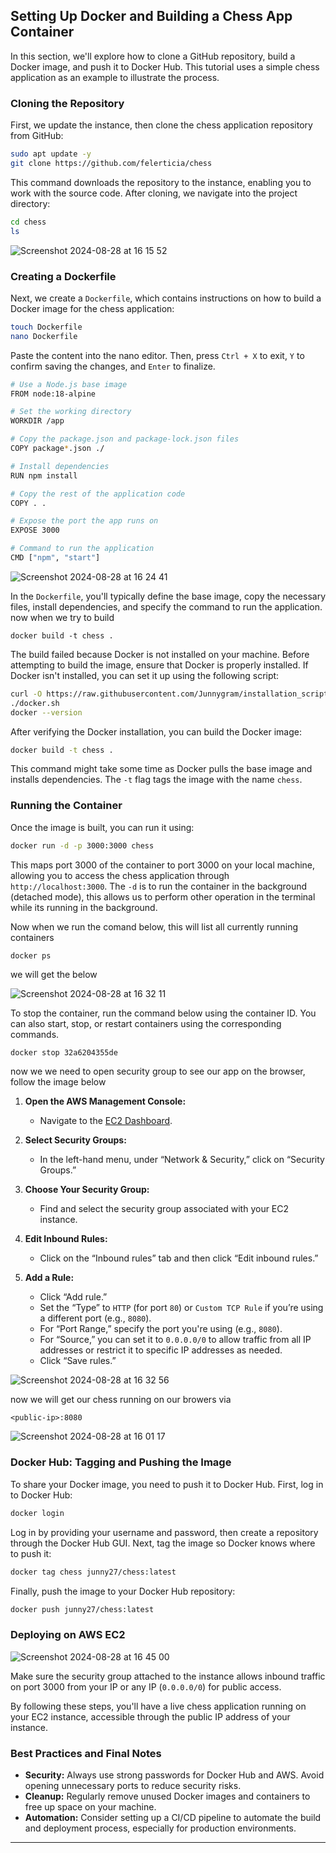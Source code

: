 
## Setting Up Docker and Building a Chess App Container

In this section, we'll explore how to clone a GitHub repository, build a Docker image, and push it to Docker Hub. This tutorial uses a simple chess application as an example to illustrate the process.

### Cloning the Repository

First, we update the instance, then clone the chess application repository from GitHub:

```bash
sudo apt update -y
git clone https://github.com/felerticia/chess
```

This command downloads the repository to the instance, enabling you to work with the source code. After cloning, we navigate into the project directory:

```bash
cd chess
ls 
```
![Screenshot 2024-08-28 at 16 15 52](https://github.com/user-attachments/assets/53f56d0e-16c6-4e6d-8708-5a934ba6cc71)

### Creating a Dockerfile

Next, we create a `Dockerfile`, which contains instructions on how to build a Docker image for the chess application:

```bash
touch Dockerfile
nano Dockerfile
```
Paste the content into the nano editor. Then, press `Ctrl + X` to exit, `Y` to confirm saving the changes, and `Enter` to finalize.

```bash
# Use a Node.js base image
FROM node:18-alpine

# Set the working directory
WORKDIR /app

# Copy the package.json and package-lock.json files
COPY package*.json ./

# Install dependencies
RUN npm install

# Copy the rest of the application code
COPY . .

# Expose the port the app runs on
EXPOSE 3000

# Command to run the application
CMD ["npm", "start"]
```

![Screenshot 2024-08-28 at 16 24 41](https://github.com/user-attachments/assets/eb0a2829-2423-4d7d-b734-4e5fd26abadf)


In the `Dockerfile`, you'll typically define the base image, copy the necessary files, install dependencies, and specify the command to run the application.
now when we try to build 


```
docker build -t chess .
```

The build failed because Docker is not installed on your machine. Before attempting to build the image, ensure that Docker is properly installed. If Docker isn't installed, you can set it up using the following script:

```bash
curl -O https://raw.githubusercontent.com/Junnygram/installation_scripts/master/docker.sh
./docker.sh
docker --version
```

After verifying the Docker installation, you can build the Docker image:

```bash
docker build -t chess .
```

This command might take some time as Docker pulls the base image and installs dependencies. The `-t` flag tags the image with the name `chess`.

### Running the Container

Once the image is built, you can run it using:

```bash
docker run -d -p 3000:3000 chess
```

This maps port 3000 of the container to port 3000 on your local machine, allowing you to access the chess application through `http://localhost:3000`. The `-d` is to  run the container in the background (detached mode), this allows us to perform other operation in the terminal while its running in the background.

Now when we run the comand below, this will list all currently running containers
```bash
docker ps
```
we will get the below 

![Screenshot 2024-08-28 at 16 32 11](https://github.com/user-attachments/assets/4556d8fa-024b-47aa-aa42-a7ff1d4d63bf)


To stop the container, run the command below using the container ID. You can also start, stop, or restart containers using the corresponding commands.
```
docker stop 32a6204355de
```


now we we need to open security group to see our app on the browser, follow the image below 

1. **Open the AWS Management Console:**
   - Navigate to the [EC2 Dashboard](https://console.aws.amazon.com/ec2/).

2. **Select Security Groups:**
   - In the left-hand menu, under “Network & Security,” click on “Security Groups.”

3. **Choose Your Security Group:**
   - Find and select the security group associated with your EC2 instance.

4. **Edit Inbound Rules:**
   - Click on the “Inbound rules” tab and then click “Edit inbound rules.”

5. **Add a Rule:**
   - Click “Add rule.”
   - Set the “Type” to `HTTP` (for port `80`) or `Custom TCP Rule` if you’re using a different port (e.g., `8080`).
   - For “Port Range,” specify the port you're using (e.g., `8080`).
   - For “Source,” you can set it to `0.0.0.0/0` to allow traffic from all IP addresses or restrict it to specific IP addresses as needed.
   - Click “Save rules.”

![Screenshot 2024-08-28 at 16 32 56](https://github.com/user-attachments/assets/3c5bf851-f894-4df1-a2a7-c1b9c0f62445)

now we will get our chess running on our browers via 

``` 
<public-ip>:8080
```
![Screenshot 2024-08-28 at 16 01 17](https://github.com/user-attachments/assets/a3cd01e0-2360-4e4a-a472-f21e2e8b6ad4)



### Docker Hub: Tagging and Pushing the Image

To share your Docker image, you need to push it to Docker Hub. First, log in to Docker Hub:


```bash
docker login
```
Log in by providing your username and password, then create a repository through the Docker Hub GUI.
Next, tag the image so Docker knows where to push it:

```bash
docker tag chess junny27/chess:latest
```

Finally, push the image to your Docker Hub repository:

```bash
docker push junny27/chess:latest
```

### Deploying on AWS EC2

![Screenshot 2024-08-28 at 16 45 00](https://github.com/user-attachments/assets/c581eb6e-a14b-4cdc-bd57-93d6d88b467a)

Make sure the security group attached to the instance allows inbound traffic on port 3000 from your IP or any IP (`0.0.0.0/0`) for public access.

By following these steps, you'll have a live chess application running on your EC2 instance, accessible through the public IP address of your instance.

### Best Practices and Final Notes

- **Security:** Always use strong passwords for Docker Hub and AWS. Avoid opening unnecessary ports to reduce security risks.
- **Cleanup:** Regularly remove unused Docker images and containers to free up space on your machine.
- **Automation:** Consider setting up a CI/CD pipeline to automate the build and deployment process, especially for production environments.

---

